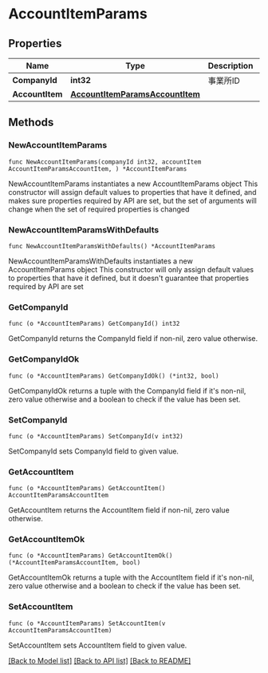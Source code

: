 # AccountItemParams

## Properties

Name | Type | Description | Notes
------------ | ------------- | ------------- | -------------
**CompanyId** | **int32** | 事業所ID | 
**AccountItem** | [**AccountItemParamsAccountItem**](accountItemParams_account_item.md) |  | 

## Methods

### NewAccountItemParams

`func NewAccountItemParams(companyId int32, accountItem AccountItemParamsAccountItem, ) *AccountItemParams`

NewAccountItemParams instantiates a new AccountItemParams object
This constructor will assign default values to properties that have it defined,
and makes sure properties required by API are set, but the set of arguments
will change when the set of required properties is changed

### NewAccountItemParamsWithDefaults

`func NewAccountItemParamsWithDefaults() *AccountItemParams`

NewAccountItemParamsWithDefaults instantiates a new AccountItemParams object
This constructor will only assign default values to properties that have it defined,
but it doesn't guarantee that properties required by API are set

### GetCompanyId

`func (o *AccountItemParams) GetCompanyId() int32`

GetCompanyId returns the CompanyId field if non-nil, zero value otherwise.

### GetCompanyIdOk

`func (o *AccountItemParams) GetCompanyIdOk() (*int32, bool)`

GetCompanyIdOk returns a tuple with the CompanyId field if it's non-nil, zero value otherwise
and a boolean to check if the value has been set.

### SetCompanyId

`func (o *AccountItemParams) SetCompanyId(v int32)`

SetCompanyId sets CompanyId field to given value.


### GetAccountItem

`func (o *AccountItemParams) GetAccountItem() AccountItemParamsAccountItem`

GetAccountItem returns the AccountItem field if non-nil, zero value otherwise.

### GetAccountItemOk

`func (o *AccountItemParams) GetAccountItemOk() (*AccountItemParamsAccountItem, bool)`

GetAccountItemOk returns a tuple with the AccountItem field if it's non-nil, zero value otherwise
and a boolean to check if the value has been set.

### SetAccountItem

`func (o *AccountItemParams) SetAccountItem(v AccountItemParamsAccountItem)`

SetAccountItem sets AccountItem field to given value.



[[Back to Model list]](../README.md#documentation-for-models) [[Back to API list]](../README.md#documentation-for-api-endpoints) [[Back to README]](../README.md)


